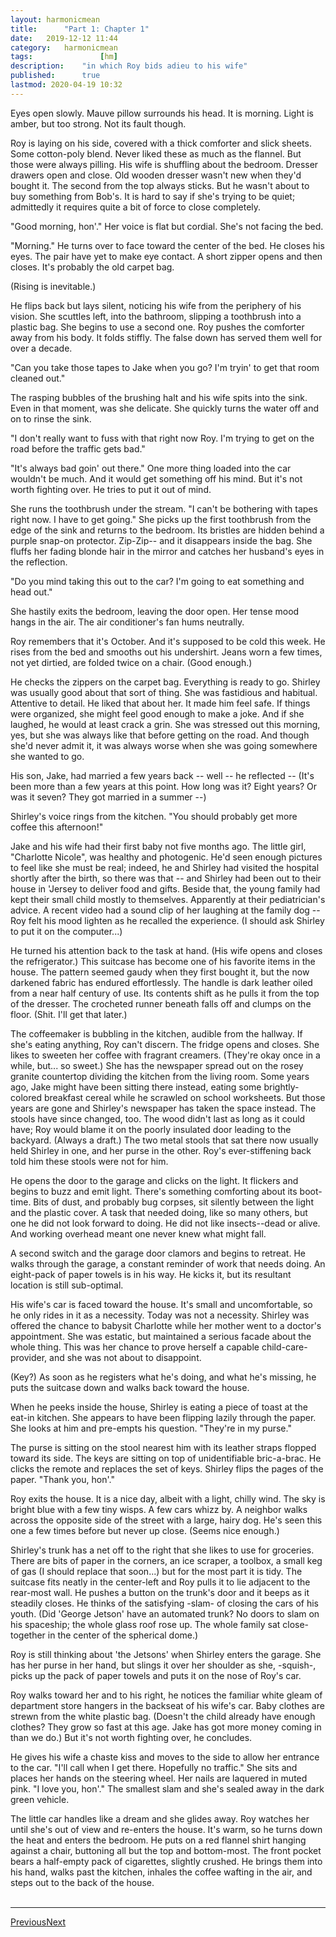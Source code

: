```yaml
---
layout:	harmonicmean
title:		"Part 1: Chapter 1"
date:	2019-12-12 11:44
category:	harmonicmean
tags:				[hm]
description:	"in which Roy bids adieu to his wife"
published:		true
lastmod: 2020-04-19 10:32
---
```

[//]: # (4/19/20  -I changed the filename structure to try to aid readability.)

Eyes open slowly. Mauve pillow surrounds his head. It is morning. Light is amber, but too strong. Not its fault though.

Roy is laying on his side, covered with a thick comforter and slick sheets. Some cotton-poly blend. Never liked these as much as the flannel. But those were always pilling. His wife is shuffling about the bedroom. Dresser drawers open and close. Old wooden dresser wasn't new when they'd bought it. The second from the top always sticks. But he wasn't about to buy something from Bob's. It is hard to say if she's trying to be quiet; admittedly it requires quite a bit of force to close completely. 

"Good morning, hon'." Her voice is flat but cordial. She's not facing the bed.

"Morning." He turns over to face toward the center of the bed. He closes his eyes. The pair have yet to make eye contact. A short zipper opens and then closes. It's probably the old carpet bag. 

(Rising is inevitable.) 

He flips back but lays silent, noticing his wife from the periphery of his vision. She scuttles left, into the bathroom, slipping a toothbrush into a plastic bag. She begins to use a second one. Roy pushes the comforter away from his body. It folds stiffly. The false down has served them well for over a decade. 

"Can you take those tapes to Jake when you go? I'm tryin' to get that room cleaned out."

The rasping bubbles of the brushing halt and his wife spits into the sink. Even in that moment, was she delicate. She quickly turns the water off and on to rinse the sink.

"I don't really want to fuss with that right now Roy. I'm trying to get on the road before the traffic gets bad."

"It's always bad goin' out there." One more thing loaded into the car wouldn't be much. And it would get something off his mind. But it's not worth fighting over. He tries to put it out of mind. 

She runs the toothbrush under the stream. "I can't be bothering with tapes right now. I have to get going." She picks up the first toothbrush from the edge of the sink and returns to the bedroom. Its bristles are hidden behind a purple snap-on protector. Zip-Zip-- and it disappears inside the bag. She fluffs her fading blonde hair in the mirror and catches her husband's eyes in the reflection.

"Do you mind taking this out to the car? I'm going to eat something and head out."

She hastily exits the bedroom, leaving the door open. Her tense mood hangs in the air. The air conditioner's fan hums neutrally.

Roy remembers that it's October. And it's supposed to be cold this week. He rises from the bed and smooths out his undershirt. Jeans worn a few times, not yet dirtied, are folded twice on a chair. (Good enough.)

He checks the zippers on the carpet bag. Everything is ready to go. Shirley was usually good about that sort of thing. She was fastidious and habitual. Attentive to detail. He liked that about her. It made him feel safe. If things were organized, she might feel good enough to make a joke. And if she laughed, he would at least crack a grin. She was stressed out this morning, yes, but she was always like that before getting on the road. And though she'd never admit it, it was always worse when she was going somewhere she wanted to go. 

His son, Jake, had married a few years back -- well -- he reflected -- (It's been more than a few years at this point. How long was it? Eight years? Or was it seven? They got married in a summer --)

Shirley's voice rings from the kitchen. "You should probably get more coffee this afternoon!"

Jake and his wife had their first baby not five months ago. The little girl, "Charlotte Nicole", was healthy and photogenic. He'd seen enough pictures to feel like she must be real; indeed, he and Shirley had visited the hospital shortly after the birth, so there was that -- and Shirley had been out to their house in 'Jersey to deliver food and gifts. Beside that, the young family had kept their small child mostly to themselves. Apparently at their pediatrician's advice. A recent video had a sound clip of her laughing at the family dog -- Roy felt his mood lighten as he recalled the experience. (I should ask Shirley to put it on the computer...)

He turned his attention back to the task at hand. (His wife opens and closes the refrigerator.) This suitcase has become one of his favorite items in the house. The pattern seemed gaudy when they first bought it, but the now darkened fabric has endured effortlessly. The handle is dark leather oiled from a near half century of use. Its contents shift as he pulls it from the top of the dresser. The crocheted runner beneath falls off and clumps on the floor. (Shit. I'll get that later.)

The coffeemaker is bubbling in the kitchen, audible from the hallway. If she's eating anything, Roy can't discern. The fridge opens and closes. She likes to sweeten her coffee with fragrant creamers. (They're okay once in a while, but... so sweet.) She has the newspaper spread out on the rosey granite countertop dividing the kitchen from the living room. Some years ago, Jake might have been sitting there instead, eating some brightly-colored breakfast cereal while he scrawled on school worksheets. But those years are gone and Shirley's newspaper has taken the space instead. The stools have since changed, too. The wood didn't last as long as it could have; Roy would blame it on the poorly insulated door leading to the backyard. (Always a draft.) The two metal stools that sat there now usually held Shirley in one, and her purse in the other. Roy's ever-stiffening back told him these stools were not for him.

He opens the door to the garage and clicks on the light. It flickers and begins to buzz and emit light. There's something comforting about its boot-time. Bits of dust, and probably bug corpses, sit silently between the light and the plastic cover. A task that needed doing, like so many others, but one he did not look forward to doing. He did not like insects--dead or alive. And working overhead meant one never knew what might fall.

A second switch and the garage door clamors and begins to retreat. He walks through the garage, a constant reminder of work that needs doing. An eight-pack of paper towels is in his way. He kicks it, but its resultant location is still sub-optimal.

His wife's car is faced toward the house. It's small and uncomfortable, so he only rides in it as a necessity. Today was not a necessity. Shirley was offered the chance to babysit Charlotte while her mother went to a doctor's appointment. She was estatic, but maintained a serious facade about the whole thing. This was her chance to prove herself a capable child-care-provider, and she was not about to disappoint.

(Key?) As soon as he registers what he's doing, and what he's missing, he puts the suitcase down and walks back toward the house. 

When he peeks inside the house, Shirley is eating a piece of toast at the eat-in kitchen. She appears to have been flipping lazily through the paper. She looks at him and pre-empts his question. "They're in my purse."

The purse is sitting on the stool nearest him with its leather straps flopped toward its side. The keys are sitting on top of unidentifiable bric-a-brac. He clicks the remote and replaces the set of keys. Shirley flips the pages of the paper. "Thank you, hon'."

Roy exits the house. It is a nice day, albeit with a light, chilly wind. The sky is bright blue with a few tiny wisps. A few cars whizz by. A neighbor walks across the opposite side of the street with a large, hairy dog. He's seen this one a few times before but never up close. (Seems nice enough.) 

Shirley's trunk has a net off to the right that she likes to use for groceries. There are bits of paper in the corners, an ice scraper, a toolbox, a small keg of gas (I should replace that soon...) but for the most part it is tidy. The suitcase fits neatly in the center-left and Roy pulls it to lie adjacent to the rear-most wall. He pushes a button on the trunk's door and it beeps as it steadily closes. He thinks of the satisfying -slam- of closing the cars of his youth. (Did 'George Jetson' have an automated trunk? No doors to slam on his spaceship; the whole glass roof rose up. The whole family sat close-together in the center of the spherical dome.)

Roy is still thinking about 'the Jetsons' when Shirley enters the garage. She has her purse in her hand, but slings it over her shoulder as she, -squish-, picks up the pack of paper towels and puts it on the nose of Roy's car. 

Roy walks toward her and to his right, he notices the familiar white gleam of department store hangers in the backseat of his wife's car. Baby clothes are strewn from the white plastic bag. (Doesn't the child already have enough clothes? They grow so fast at this age. Jake has got more money coming in than we do.) But it's not worth fighting over, he concludes.

He gives his wife a chaste kiss and moves to the side to allow her entrance to the car. "I'll call when I get there. Hopefully no traffic." She sits and places her hands on the steering wheel. Her nails are laquered in muted pink. "I love you, hon'." The smallest slam and she's sealed away in the dark green vehicle.

The little car handles like a dream and she glides away. Roy watches her until she's out of view and re-enters the house. It's warm, so he turns down the heat and enters the bedroom. He puts on a red flannel shirt hanging against a chair, buttoning all but the top and bottom-most. The front pocket bears a half-empty pack of cigarettes, slightly crushed. He brings them into his hand, walks past the kitchen, inhales the coffee wafting in the air, and steps out to the back of the house. 
<br/><br/>

***

<span class="hm-nav-prev"><a href="{{ 'pt1ch0' | prepend: site.baseurl }}">Previous</a></span><span class="hm-nav-next"><a href="{{ 'pt1ch2' | prepend: site.baseurl }}">Next</a></span>
